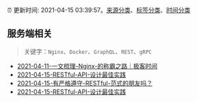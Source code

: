 :alarm_clock: 更新时间: 2021-04-15 03:39:57。[来源分类](../README.md)、[标签分类](../TAGS.md)、[时间分类](../TIMELINE.md)

## 服务端相关


> 关键字：`Nginx`、`Docker`、`GraphQL`、`REST`、`gRPC`



- [2021-04-11-一文梳理-Nginx-的称霸之路｜极客时间](https://www.ershicimi.com/p/82e715bc90804a07c1a6545bb51eae3a) 
- [2021-04-15-RESTful-API-设计最佳实践](https://www.v2ex.com/t/770777) 
- [2021-04-15-有严格遵守-RESTful-范式的朋友吗？](https://www.v2ex.com/t/770775) 
- [2021-04-15-RESTful-API-设计最佳实践](https://toutiao.io/k/4zqz7k1) 